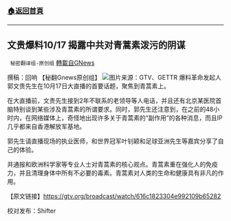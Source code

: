 ###  [:house:返回首頁](https://github.com/ourhimalayas/txt)
---


## 文贵爆料10/17 揭露中共对青蒿素泼污的阴谋
` 秘密翻译组-原创组` [轉載自GNews](https://gnews.org/zh-hans/1599819/)

撰稿：回响 【秘翻Gnews原创组】
![](https://assets.gnews.org/wp-content/uploads/2021/10/Pict1.png)图片来源：GTV、GETTR
爆料革命发起人郭文贵先生在10月17日大直播的首要话题，聚焦到青蒿素上。

在大直播前，文贵先生接到2年不联系的老领导等人电话，并且还有北京某医院首脑特别谈到某些涉及青蒿素的所谓要求。同时，郭先生还注意到，在之前的48小时内，在网络媒体上，奇怪地出现许多关于青蒿素的“副作用”的各种消息，而且IP几乎都来自香港解放军基地。

郭先生请直播现场的执业医师，和世界冠军叶钊颖和足球亚洲先生等嘉宾分享了自己的体验。

并通报和欧洲科学家等专业人士对青蒿素的核心观点。青蒿素重在强化人的免疫力，并且清理身体中所有不必要的毒素。青蒿素对人类的生命和健康具有非凡的作用。

【原文链接】https://gtv.org/broadcast/watch/616c1823304e992109b65282

校对发布：Shifter
